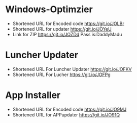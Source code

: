 # Windows-Optimzier
- Shortened URL for Encoded code https://git.io/JOLBr
- Shortened URL for updater https://git.io/JOYeU
- Link for ZIP https://git.io/JOZDd Pass is:DaddyMadu
# Luncher Updater
- Shortened URL For Luncher Updater https://git.io/JOFKV
- Shortened URL For Lucher https://git.io/JOFPg

# App Installer
- Shortened URL for Encoded code https://git.io/JO9MJ
- Shortened URL for APPupdater https://git.io/JO91Q

